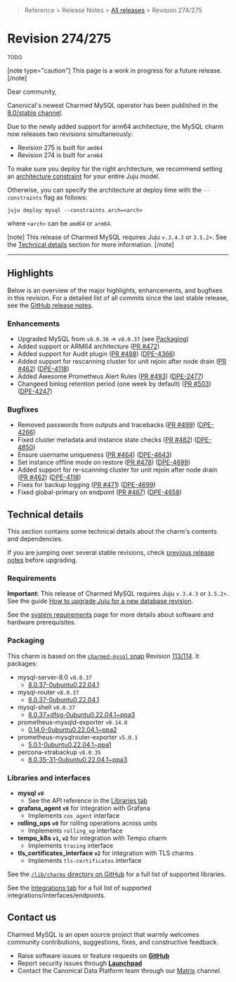 > Reference > Release Notes > [All releases][] > Revision 274/275

# Revision 274/275
<sub>TODO</sub>

[note type="caution"]
This page is a work in progress for a future release.
[/note]

Dear community,

Canonical's newest Charmed MySQL operator has been published in the [8.0/stable channel].

Due to the newly added support for arm64 architecture, the MySQL charm now releases two revisions simultaneously:
* Revision 275 is built for `amd64`
* Revision 274 is built for `arm64`

To make sure you deploy for the right architecture, we recommend setting an [architecture constraint](https://juju.is/docs/juju/constraint#heading--arch) for your entire Juju model.

Otherwise, you can specify the architecture at deploy time with the `--constraints` flag as follows:

```shell
juju deploy mysql --constraints arch=<arch>
```
where `<arch>` can be `amd64` or `arm64`.

[note]
This release of Charmed MySQL requires Juju `v.3.4.3` or `3.5.2+`. See the [Technical details](#technical-details) section for more information.
[/note]

---

## Highlights

Below is an overview of the major highlights, enhancements, and bugfixes in this revision. For a detailed list of all commits since the last stable release, see the [GitHub release notes].

### Enhancements
* Upgraded MySQL from `v8.0.36` -> `v8.0.37` (see [Packaging](#packaging))
* Added support or ARM64 architecture ([PR #472](https://github.com/canonical/mysql-operator/pull/472)) 
* Added support for Audit plugin ([PR #488](https://github.com/canonical/mysql-operator/pull/488)) ([DPE-4366](https://warthogs.atlassian.net/browse/DPE-4366))
* Added support for rescanning cluster for unit rejoin after node drain ([PR #462](https://github.com/canonical/mysql-operator/pull/462)) ([DPE-4118](https://warthogs.atlassian.net/browse/DPE-4118))
* Added Awesome Prometheus Alert Rules ([PR #493](https://github.com/canonical/mysql-operator/pull/493)) ([DPE-2477](https://warthogs.atlassian.net/browse/DPE-2477))
* Changeed binlog retention period (one week by default) ([PR #503](https://github.com/canonical/mysql-operator/pull/503)) ([DPE-4247](https://warthogs.atlassian.net/browse/DPE-4247))

### Bugfixes

* Removed passwords from outputs and tracebacks ([PR #499](https://github.com/canonical/mysql-operator/pull/499)) ([DPE-4266](https://warthogs.atlassian.net/browse/DPE-4266))
* Fixed cluster metadata and instance state checks ([PR #482](https://github.com/canonical/mysql-operator/pull/482)) ([DPE-4850](https://warthogs.atlassian.net/browse/DPE-4850))
* Ensure username uniqueness ([PR #464](https://github.com/canonical/mysql-operator/pull/464)) ([DPE-4643](https://warthogs.atlassian.net/browse/DPE-4643))
* Set instance offline mode on restore ([PR #478](https://github.com/canonical/mysql-operator/pull/478)) ([DPE-4699](https://warthogs.atlassian.net/browse/DPE-4699))
* Added support for re-scanning cluster for unit rejoin after node drain ([PR #462](https://github.com/canonical/mysql-operator/pull/462)) ([DPE-4118](https://warthogs.atlassian.net/browse/DPE-4118))
* Fixes for backup logging ([PR #471](https://github.com/canonical/mysql-operator/pull/471)) ([DPE-4699](https://warthogs.atlassian.net/browse/DPE-4699))
* Fixed global-primary on endpoint ([PR #467](https://github.com/canonical/mysql-operator/pull/467)) ([DPE-4658](https://warthogs.atlassian.net/browse/DPE-4658))

## Technical details
This section contains some technical details about the charm's contents and dependencies. 

If you are jumping over several stable revisions, check [previous release notes][All releases] before upgrading.

### Requirements
**Important:** This release of Charmed MySQL requires Juju `v.3.4.3` or `3.5.2+`. See the guide [How to upgrade Juju for a new database revision].

See the [system requirements] page for more details about software and hardware prerequisites.

### Packaging
This charm is based on the [`charmed-mysql` snap] Revision [113/114][snap rev113/114]. It packages:
- mysql-server-8.0 `v8.0.37`
  - [8.0.37-0ubuntu0.22.04.1]
- mysql-router `v8.0.37`
  - [8.0.37-0ubuntu0.22.04.1]
- mysql-shell `v8.0.37`
  - [8.0.37+dfsg-0ubuntu0.22.04.1~ppa3]
- prometheus-mysqld-exporter `v0.14.0`
  - [0.14.0-0ubuntu0.22.04.1~ppa2]
- prometheus-mysqlrouter-exporter `v5.0.1`
  - [5.0.1-0ubuntu0.22.04.1~ppa1]
- percona-xtrabackup `v8.0.35`
  - [8.0.35-31-0ubuntu0.22.04.1~ppa3]

### Libraries and interfaces
* **mysql `v0`**
  * See the API reference in the [Libraries tab]
* **grafana_agent `v0`** for integration with Grafana 
    * Implements  `cos_agent` interface
* **rolling_ops `v0`** for rolling operations across units 
    * Implements `rolling_op` interface
* **tempo_k8s `v1`, `v2`** for integration with Tempo charm
    * Implements `tracing` interface
* **tls_certificates_interface `v2`** for integration with TLS charms
    * Implements `tls-certificates` interface

See the [`/lib/charms` directory on GitHub] for a full list of supported libraries.

See the [Integrations tab] for a full list of supported integrations/interfaces/endpoints.

## Contact us
  
Charmed MySQL is an open source project that warmly welcomes community contributions, suggestions, fixes, and constructive feedback.  
* Raise software issues or feature requests on [**GitHub**](https://github.com/canonical/mysql-operator/issues)  
*  Report security issues through [**Launchpad**](https://wiki.ubuntu.com/DebuggingSecurity#How%20to%20File)  
* Contact the Canonical Data Platform team through our [Matrix](https://matrix.to/#/#charmhub-data-platform:ubuntu.com) channel.

<!-- LINKS -->
[8.0/stable channel]: https://charmhub.io/mysql?channel=8.0/stable 
[GitHub release notes]: https://github.com/canonical/mysql-operator/releases/tag/rev275

[All releases]: /t/11881
[system requirements]: /t/11742
[How to upgrade Juju for a new database revision]: /t/14325

[Integrations tab]: https://charmhub.io/mysql/integrations
[Libraries tab]: https://charmhub.io/mysql/libraries

[`/lib/charms` directory on GitHub]: https://github.com/canonical/mysql-operator/tree/main/lib/charms

[snap rev113/114]: https://github.com/canonical/charmed-mysql-snap/releases/tag/rev114
[`charmed-mysql` snap]: https://snapcraft.io/charmed-mysql
[8.0.37-0ubuntu0.22.04.1]: https://launchpad.net/ubuntu/+source/mysql-8.0/8.0.37-0ubuntu0.22.04.3
[8.0.37+dfsg-0ubuntu0.22.04.1~ppa3]: https://launchpad.net/~data-platform/+archive/ubuntu/mysql-shell
[0.14.0-0ubuntu0.22.04.1~ppa2]: https://launchpad.net/~data-platform/+archive/ubuntu/mysqld-exporter
[5.0.1-0ubuntu0.22.04.1~ppa1]: https://launchpad.net/~data-platform/+archive/ubuntu/mysqlrouter-exporter
[8.0.35-31-0ubuntu0.22.04.1~ppa3]: https://launchpad.net/~data-platform/+archive/ubuntu/xtrabackup